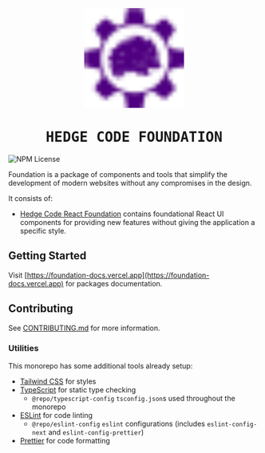 <div align=center style="font-family:monospace;font-weight:bolder">
  <picture>
    <img src="https://raw.githubusercontent.com/hedge-code/foundation/fb0f686fa6468e0e111dbd860291a7968d5c7007/hedgecode-foundation-logo.svg" alt="" role="presentation" height="200" width="200" />
  </picture>
  <h1>HEDGE CODE FOUNDATION</h1>
</div>

![NPM License](https://img.shields.io/npm/l/@hedgecode/foundation?style=for-the-badge&color=%234c1&labelColor=%23000)

Foundation is a package of components and tools that simplify the development of modern websites without any compromises in the design.

It consists of:

* [Hedge Code React Foundation](https://github.com/hedge-code/foundation/tree/main/packages/react-foundation) contains foundational React UI components for providing new features without giving the application a specific style.

## Getting Started

Visit [https://foundation-docs.vercel.app](https://foundation-docs.vercel.app) for packages documentation.

## Contributing

See [CONTRIBUTING.md](./.github/CONTRIBUTING.md) for more information.

### Utilities

This monorepo has some additional tools already setup:

* [Tailwind CSS](https://tailwindcss.com/) for styles
* [TypeScript](https://www.typescriptlang.org/) for static type checking
  * `@repo/typescript-config` `tsconfig.json`s used throughout the monorepo
* [ESLint](https://eslint.org/) for code linting
  * `@repo/eslint-config` `eslint` configurations (includes `eslint-config-next` and `eslint-config-prettier`)
* [Prettier](https://prettier.io) for code formatting
